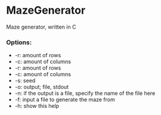 # MazeGenerator
Maze generator, written in C

### Options:
- -r: amount of rows
- -c: amount of columns
- -r: amount of rows
- -c: amount of columns
- -s: seed
- -o: output; file, stdout
- -n: if the output is a file, specify the name of the file here
- -f: input a file to generate the maze from
- -h: show this help
